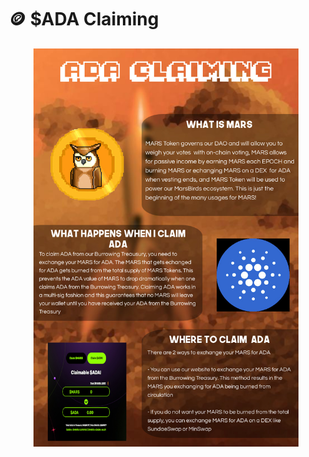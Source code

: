 # 🪙 $ADA Claiming

<figure><img src="../.gitbook/assets/ADA claiming  (2).jpg" alt=""><figcaption></figcaption></figure>
